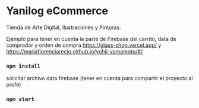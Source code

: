 # Yanilog eCommerce

Tienda de Arte Digital, Ilustraciones y Pinturas.


Ejemplo para tener en cuenta la parte de Firebase del carrito, data de comprador y orden de compra https://glass-shop.vercel.app/ y https://mariaflorenciarecio.github.io/yohji-yamamoto/#/


### `npm install`

solicitar archivo data firebase (tener en cuenta para compartir el proyecto al profe)

### `npm start`
